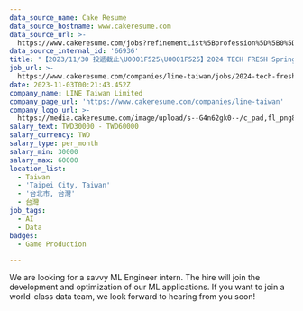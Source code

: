 ```yaml
---
data_source_name: Cake Resume
data_source_hostname: www.cakeresume.com
data_source_url: >-
  https://www.cakeresume.com/jobs?refinementList%5Bprofession%5D%5B0%5D=game-production&range%5Bsalary_range%5D%5Bmin%5D=100000
data_source_internal_id: '66936'
title: "【2023/11/30 投遞截止\U0001F525\U0001F525】2024 TECH FRESH Spring Class_Data Dev"
job_url: >-
  https://www.cakeresume.com/companies/line-taiwan/jobs/2024-tech-fresh-spring-class_data-dev
date: 2023-11-03T00:21:43.452Z
company_name: LINE Taiwan Limited
company_page_url: 'https://www.cakeresume.com/companies/line-taiwan'
company_logo_url: >-
  https://media.cakeresume.com/image/upload/s--G4n62gk0--/c_pad,fl_png8,h_200,w_200/v1591152046/h5zyvayikrcjrho8w06w.png
salary_text: TWD30000 - TWD60000
salary_currency: TWD
salary_type: per_month
salary_min: 30000
salary_max: 60000
location_list:
  - Taiwan
  - 'Taipei City, Taiwan'
  - '台北市, 台灣'
  - 台灣
job_tags:
  - AI
  - Data
badges:
  - Game Production

---
```


We are looking for a savvy ML Engineer intern. The hire will join the development and optimization of our ML applications. If you want to join a world-class data team, we look forward to hearing from you soon!
